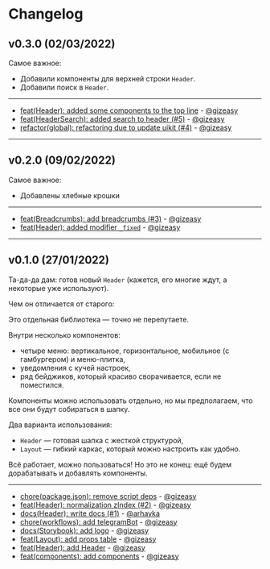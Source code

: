 # Changelog

## v0.3.0 (02/03/2022)
Самое важное:
- Добавили компоненты для верхней строки `Header`.
- Добавили поиск в `Header`.

---

- [feat(Header): added some components to the top line](https://github.com/consta-design-system/header/commit/ac5ec0184a0ddba1001fa4051ba016951caa6cbe) - [@gizeasy](https://github.com/gizeasy)
- [feat(HeaderSearch): added search to header (#5)](https://github.com/consta-design-system/header/commit/a61102eb9fe47f2f9a02fc87e4e8bf525d80a172) - [@gizeasy](https://github.com/gizeasy)
- [refactor(global): refactoring due to update uikit (#4)](https://github.com/consta-design-system/header/commit/91090d6f1b55fa314e464b55ccf11014589e440f) - [@gizeasy](https://github.com/gizeasy)

--------------------

## v0.2.0 (09/02/2022)
Самое важное:
- Добавлены хлебные крошки

---

- [feat(Breadcrumbs): add breadcrumbs (#3)](https://github.com/consta-design-system/header/commit/403821e7cd06d8290340d3b0339345600788c6c2) - [@gizeasy](https://github.com/gizeasy)
- [feat(Header): added modifier `_fixed`](https://github.com/consta-design-system/header/commit/51d45d15a4724cdee6de38f3f9960338e6f5d91d) - [@gizeasy](https://github.com/gizeasy)

--------------------

## v0.1.0 (27/01/2022)
Та-да-да дам: готов новый `Header` (кажется, его многие ждут, а некоторые уже используют). 

Чем он отличается от старого:

Это отдельная библиотека — точно не перепутаете.

Внутри несколько компонентов: 
- четыре меню: вертикальное, горизонтальное, мобильное (с гамбургером) и меню-плитка,
- уведомления с кучей настроек,
- ряд бейджиков, который красиво сворачивается, если не поместился.

Компоненты можно использовать отдельно, но мы предполагаем, что все они будут собираться в шапку.

Два варианта использования:
- `Header` — готовая шапка с жесткой структурой, 
- `Layout` — гибкий каркас, который можно настроить как удобно.

Всё работает, можно пользоваться! Но это не конец: ещё будем дорабатывать и добавлять компоненты.

---

- [chore(package.json): remove script deps](https://github.com/consta-design-system/header/commit/acbf9014f52d95c236057e7c1a5d647a1589ad73) - [@gizeasy](https://github.com/gizeasy)
- [feat(Header): normalization zIndex (#2)](https://github.com/consta-design-system/header/commit/46579963b718b13957958cff989522178dc9f243) - [@gizeasy](https://github.com/gizeasy)
- [docs(Header): write docs (#1)](https://github.com/consta-design-system/header/commit/9bb2d2ee0e9af4c9b82b3c1ac0a259084ced7fa0) - [@arhayka](https://github.com/arhayka)
- [chore(workflows): add telegramBot](https://github.com/consta-design-system/header/commit/5d7c41deebec20bfcfca7768740481536aeeb2f6) - [@gizeasy](https://github.com/gizeasy)
- [docs(Storybook): add logo](https://github.com/consta-design-system/header/commit/40e7cd799e8b826d382a5b838501f99075a046e4) - [@gizeasy](https://github.com/gizeasy)
- [feat(Layout): add props table](https://github.com/consta-design-system/header/commit/62e6378d28240bf222dd48f7dbd24881972ac068) - [@gizeasy](https://github.com/gizeasy)
- [feat(Header): add Header](https://github.com/consta-design-system/header/commit/f18a0bcc9e7c39afe4953dc582d6d935a236c578) - [@gizeasy](https://github.com/gizeasy)
- [feat(components): add components](https://github.com/consta-design-system/header/commit/0068befcdac4f5cb9db13a33a662af81357004cb) - [@gizeasy](https://github.com/gizeasy)
